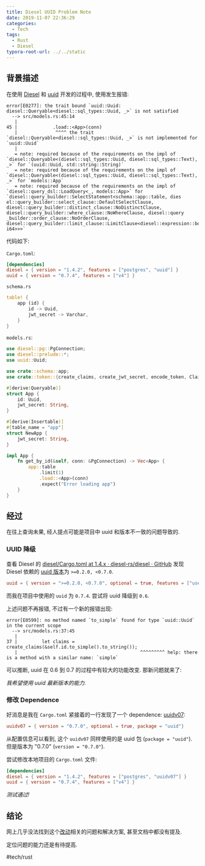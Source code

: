 ```yaml
---
title: Diesel UUID Problem Note
date: 2019-11-07 22:36:29
categories:
  - Tech
tags:
  - Rust
  - Diesel
typora-root-url: ../../static
---
```

## 背景描述
在使用 [Diesel](http://diesel.rs/) 和 [uuid](https://crates.io/crates/uuid) 开发的过程中, 使用发生报错:

```shell
error[E0277]: the trait bound `uuid::Uuid: diesel::Queryable<diesel::sql_types::Uuid, _>` is not satisfied
  --> src/models.rs:45:14
   |
45 |             .load::<App>(conn)
   |              ^^^^ the trait `diesel::Queryable<diesel::sql_types::Uuid, _>` is not implemented for `uuid::Uuid`
   |
   = note: required because of the requirements on the impl of `diesel::Queryable<(diesel::sql_types::Uuid, diesel::sql_types::Text), _>` for `(uuid::Uuid, std::string::String)`
   = note: required because of the requirements on the impl of `diesel::Queryable<(diesel::sql_types::Uuid, diesel::sql_types::Text), _>` for `models::App`
   = note: required because of the requirements on the impl of `diesel::query_dsl::LoadQuery<_, models::App>` for `diesel::query_builder::SelectStatement<schema::app::table, dies
el::query_builder::select_clause::DefaultSelectClause, diesel::query_builder::distinct_clause::NoDistinctClause, diesel::query_builder::where_clause::NoWhereClause, diesel::query
_builder::order_clause::NoOrderClause, diesel::query_builder::limit_clause::LimitClause<diesel::expression::bound::Bound<diesel::sql_types::BigInt, i64>>>`
```

代码如下:

`Cargo.toml`:

```toml
[dependencies]
diesel = { version = "1.4.2", features = ["postgres", "uuid"] }
uuid = { version = "0.7.4", features = ["v4"] }
```

`schema.rs`

```rust
table! {
    app (id) {
        id -> Uuid,
        jwt_secret -> Varchar,
    }
}
```

`models.rs`:

```rust
use diesel::pg::PgConnection;
use diesel::prelude::*;
use uuid::Uuid;

use crate::schema::app;
use crate::token::{create_claims, create_jwt_secret, encode_token, Claims, TokenError};

#[derive(Queryable)]
struct App {
    id: Uuid,
    jwt_secret: String,
}

#[derive(Insertable)]
#[table_name = "app"]
struct NewApp {
    jwt_secret: String,
}

impl App {
    fn get_by_id(&self, conn: &PgConnection) -> Vec<App> {
        app::table
            .limit(1)
            .load::<App>(conn)
            .expect("Error loading app")
    }
}
```

## 经过
在往上查询未果, 经人提点可能是项目中 uuid 和版本不一致的问题导致的.

### UUID 降级

查看 Diesel 的 [diesel/Cargo.toml at 1.4.x · diesel-rs/diesel · GitHub](https://github.com/diesel-rs/diesel/blob/1.4.x/diesel/Cargo.toml) 发现 Diesel 依赖的 [uuid 版本](https://github.com/diesel-rs/diesel/blob/1.4.x/diesel/Cargo.toml#L26)为 `>=0.2.0, <0.7.0`. 

```toml
uuid = { version = ">=0.2.0, <0.7.0", optional = true, features = ["use_std"] }
```

而我在项目中使用的 `uuid` 为 `0.7.4`. 尝试将 uuid 降级到 `0.6`.

上述问题不再报错, 不过有一个新的报错出现:

```shell
error[E0599]: no method named `to_simple` found for type `uuid::Uuid` in the current scope
  --> src/models.rs:37:45
   |
37 |         let claims = create_claims(&self.id.to_simple().to_string());
   |                                             ^^^^^^^^^ help: there is a method with a similar name: `simple`
```

可以推断, uuid 在 0.6 到 0.7 的过程中有较大的功能改变. 那新问题就来了:

_我希望使用 uuid 最新版本的能力._

### 修改 Dependence

好消息是我在 `Cargo.toml` 紧接着的一行发现了一个 dependence: [uuidv07](https://github.com/diesel-rs/diesel/blob/1.4.x/diesel/Cargo.toml#L27):

```toml
uuidv07 = { version = "0.7.0", optional = true, package = "uuid"}
```

从配置信息可以看到, 这个 `uuidv07` 同样使用的是 uuid 包 (`package = "uuid"`). 但是版本为 "0.7.0" (`version = "0.7.0"`).

尝试修改本地项目的 `Cargo.toml` 文件:

```toml
[dependencies]
diesel = { version = "1.4.2", features = ["postgres", "uuidv07"] }
uuid = { version = "0.7.4", features = ["v4"] }
```

_测试通过!_

## 结论
网上几乎没法找到这个[改动](https://github.com/diesel-rs/diesel/blob/master/CHANGELOG.md#fixed-3)相关的问题和解决方案, 甚至文档中都没有提及.

定位问题的能力还是有待提高.

#tech/rust
